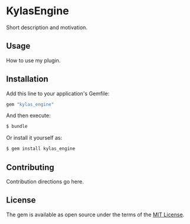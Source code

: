 # KylasEngine
Short description and motivation.

## Usage
How to use my plugin.

## Installation
Add this line to your application's Gemfile:

```ruby
gem "kylas_engine"
```

And then execute:
```bash
$ bundle
```

Or install it yourself as:
```bash
$ gem install kylas_engine
```

## Contributing
Contribution directions go here.

## License
The gem is available as open source under the terms of the [MIT License](https://opensource.org/licenses/MIT).
